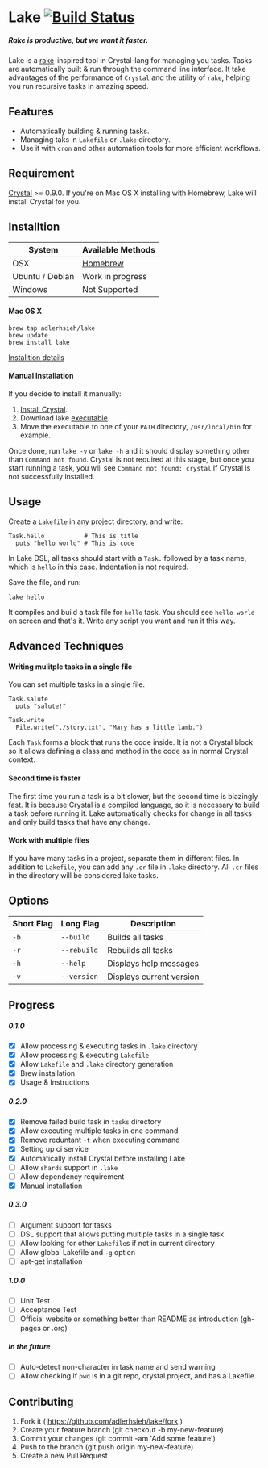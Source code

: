 # Lake [![Build Status](https://travis-ci.org/adlerhsieh/lake.svg?branch=master)](https://travis-ci.org/adlerhsieh/lake)

##### Rake is productive, but we want it faster.

Lake is a [rake](http://rake.rubyforge.org/)-inspired tool in Crystal-lang for managing you tasks. Tasks are automatically built & run through the command line interface. It take advantages of the performance of `Crystal` and the utility of `rake`, helping you run recursive tasks in amazing speed.

## Features

- Automatically building & running tasks.
- Managing taks in `Lakefile` or `.lake` directory.
- Use it with `cron` and other automation tools for more efficient workflows.

## Requirement

[Crystal](https://github.com/manastech/crystal) >= 0.9.0. If you're on Mac OS X installing with Homebrew, Lake will install Crystal for you.

## Installtion

| System         |  Available Methods  |
| --------       | ------------------- |
| OSX            | [Homebrew](https://github.com/adlerhsieh/lake#mac-os-x) |
| Ubuntu / Debian | Work in progress    |
| Windows        | Not Supported       |

#### Mac OS X

```
brew tap adlerhsieh/lake
brew update
brew install lake
```

[Installtion details](https://github.com/adlerhsieh/homebrew-lake)

#### Manual Installation

If you decide to install it manually:

1. [Install Crystal](http://crystal-lang.org/docs/installation/from_source_repository.html).
2. Download lake [executable](https://github.com/adlerhsieh/lake/raw/master/lake).
3. Move the executable to one of your `PATH` directory, `/usr/local/bin` for example.

Once done, run `lake -v` or `lake -h` and it should display something other than `Command not found`. Crystal is not required at this stage, but once you start running a task, you will see `Command not found: crystal` if Crystal is not successfully installed.

## Usage

Create a `Lakefile` in any project directory, and write:

```crystal
Task.hello           # This is title
  puts "hello world" # This is code
```

In Lake DSL, all tasks should start with a `Task.` followed by a task name, which is `hello` in this case. Indentation is not required.

Save the file, and run:

```
lake hello
```

It compiles and build a task file for `hello` task. You should see `hello world` on screen and that's it. Write any script you want and run it this way.

## Advanced Techniques

#### Writing mulitple tasks in a single file

You can set multiple tasks in a single file.

```crystal
Task.salute
  puts "salute!"

Task.write
  File.write("./story.txt", "Mary has a little lamb.")
```

Each `Task` forms a block that runs the code inside. It is not a Crystal block so it allows defining a class and method in the code as in normal Crystal context.

#### Second time is faster

The first time you run a task is a bit slower, but the second time is blazingly fast. It is because Crystal is a compiled language, so it is necessary to build a task before running it. Lake automatically checks for change in all tasks and only build tasks that have any change. 

#### Work with multiple files

If you have many tasks in a project, separate them in different files. In addition to `Lakefile`, you can add any `.cr` file in `.lake` directory. All `.cr` files in the directory will be considered lake tasks.

## Options

| Short Flag | Long Flag   | Description
|----------- |-------------|----------- |
|`-b`        |`--build`    | Builds all tasks |
|`-r`        |`--rebuild`  | Rebuilds all tasks |
|`-h`        |`--help`     | Displays help messages |
|`-v`        |`--version`  | Displays current version |

## Progress

##### 0.1.0
- [x] Allow processing & executing tasks in `.lake` directory
- [x] Allow processing & executing `Lakefile`
- [x] Allow `Lakefile` and `.lake` directory generation
- [x] Brew installation
- [x] Usage & Instructions

##### 0.2.0
- [x] Remove failed build task in `tasks` directory
- [x] Allow executing multiple tasks in one command
- [x] Remove reduntant `-t` when executing command
- [x] Setting up ci service
- [x] Automatically install Crystal before installing Lake
- [ ] Allow `shards` support in `.lake`
- [ ] Allow dependency requirement
- [x] Manual installation

##### 0.3.0
- [ ] Argument support for tasks
- [ ] DSL support that allows putting multiple tasks in a single task
- [ ] Allow looking for other `Lakefile`s if not in current directory
- [ ] Allow global Lakefile and `-g` option
- [ ] apt-get installation

##### 1.0.0
- [ ] Unit Test
- [ ] Acceptance Test
- [ ] Official website or something better than README as introduction (gh-pages or .org)

##### In the future
- [ ] Auto-detect non-character in task name and send warning
- [ ] Allow checking if `pwd` is in a git repo, crystal project, and has a Lakefile.

## Contributing

1. Fork it ( https://github.com/adlerhsieh/lake/fork )
2. Create your feature branch (git checkout -b my-new-feature)
3. Commit your changes (git commit -am 'Add some feature')
4. Push to the branch (git push origin my-new-feature)
5. Create a new Pull Request
